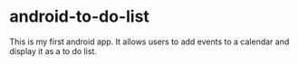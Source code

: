 # android-to-do-list
This is my first android app. It allows users to add events to a calendar and display it as a to do list. 
